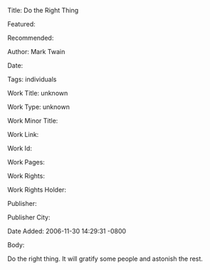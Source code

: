 Title: Do the Right Thing

Featured: 

Recommended: 

Author: Mark Twain

Date: 

Tags: individuals

Work Title: unknown

Work Type: unknown

Work Minor Title:  

Work Link: 

Work Id:  

Work Pages:  

Work Rights:  

Work Rights Holder:  

Publisher:  

Publisher City:  

Date Added: 2006-11-30 14:29:31 -0800

Body:

Do the right thing. It will gratify some people and astonish the rest.


